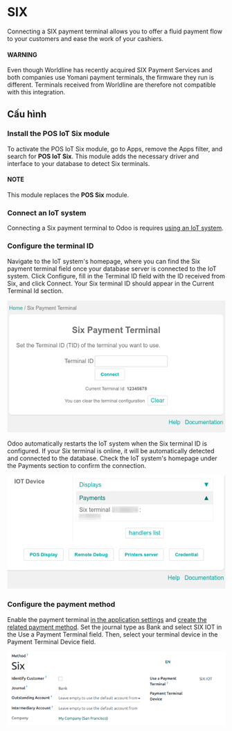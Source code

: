 # SIX

Connecting a SIX payment terminal allows you to offer a fluid payment flow to your customers and
ease the work of your cashiers.

#### WARNING
Even though Worldline has recently acquired SIX Payment Services and both companies use Yomani
payment terminals, the firmware they run is different. Terminals received from Worldline are
therefore not compatible with this integration.

## Cấu hình

### Install the POS IoT Six module

To activate the POS IoT Six module, go to Apps, remove the Apps filter, and
search for **POS IoT Six**. This module adds the necessary driver and interface to your database to
detect Six terminals.

#### NOTE
This module replaces the **POS Six** module.

### Connect an IoT system

Connecting a Six payment terminal to Odoo is requires [using an IoT system](../../../../general/iot.md).

### Configure the terminal ID

Navigate to the IoT system's homepage, where you can find the  Six payment terminal
field once your database server is connected to the IoT system. Click Configure, fill
in the Terminal ID field with the ID received from Six, and click Connect.
Your Six terminal ID should appear in the Current Terminal Id section.

![Setting the Six terminal ID](six/terminal-id.png)

Odoo automatically restarts the IoT system when the Six terminal ID is configured. If your Six
terminal is online, it will be automatically detected and connected to the database. Check the IoT
system's homepage under the Payments section to confirm the connection.

![Confirming the connection to the Six payment terminal](six/id-configured.png)

<a id="six-configure"></a>

### Configure the payment method

Enable the payment terminal [in the application settings](../../configuration.md#configuration-settings) and
[create the related payment method](../../payment_methods.md). Set the journal type as
Bank and select SIX IOT in the Use a Payment Terminal field.
Then, select your terminal device in the Payment Terminal Device field.

![Creating a new payment method for the SIX payment terminal](six/new-payment-method.png)
